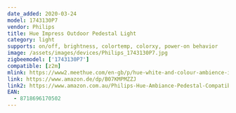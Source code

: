 ```yaml
---
date_added: 2020-03-24
model: 1743130P7
vendor: Philips
title: Hue Impress Outdoor Pedestal Light
category: light
supports: on/off, brightness, colortemp, colorxy, power-on behavior
image: /assets/images/devices/Philips_1743130P7.jpg
zigbeemodel: ['1743130P7']
compatible: [z2m]
mlink: https://www2.meethue.com/en-gb/p/hue-white-and-colour-ambience-impress-outdoor-pedestal-light/1743130P7
link: https://www.amazon.de/dp/B07KMPMZZJ
link2: https://www.amazon.com.au/Philips-Hue-Ambiance-Pedestal-Compatible/dp/B07VY9K1K8/
EAN: 
  - 8718696170502
---
```

